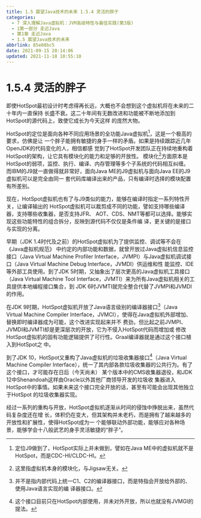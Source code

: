 ```yaml
---
title: 1.5 展望Java技术的未来 1.5.4 灵活的胖子
categories: 
  - 7 深入理解Java虛拟机：JVM高级特性与最佳实践(第3版)
  - 1第一部分 走近Java
  - 第1章 走近Java
  - 1.5 展望Java技术的未来
abbrlink: 85e08bc5
date: 2021-09-15 20:14:06
updated: 2021-11-18 10:55:10
---
```

# 1.5.4 灵活的胖子
即使HotSpot最初设计时考虑得再长远，大概也不会想到这个虚拟机将在未来的二十年内一直保持 长盛不衰。这二十年间有无数改进和功能被不断地添加到HotSpot的源代码上，致使它成长为今天这样 的庞然大物。

HotSpot的定位是面向各种不同应用场景的全功能Java虚拟机[^1]，这是一个极高的要求，仿佛是让 一个胖子能拥有敏捷的身手一样的矛盾。如果是持续跟踪近几年OpenJDK的代码变化的人，相信都感 觉到了HotSpot开发团队正在持续地重构着HotSpot的架构，让它具有模块化的能力和足够的开放性。 模块化[^2]方面原本是HotSpot的弱项，监控、执行、编译、内存管理等多个子系统的代码相互纠缠。 而IBM的J9就一直做得就非常好，面向Java ME的J9虚拟机与面向Java EE的J9虚拟机可以是完全由同一 套代码库编译出来的产品，只有编译时选择的模块配置有所差别。

现在，HotSpot虚拟机也有了与J9类似的能力，能够在编译时指定一系列特性开关，让编译输出的 HotSpot虚拟机可以裁剪成不同的功能，譬如支持哪些编译器，支持哪些收集器，是否支持JFR、 AOT、CDS、NMT等都可以选择。能够实现这些功能特性的组合拆分，反映到源代码不仅仅是条件编 译，更关键的是接口与实现的分离。

早期（JDK 1.4时代及之前）的HotSpot虚拟机为了提供监控、调试等不会在《Java虚拟机规范》 中约定的内部功能和数据，就曾开放过Java虚拟机信息监控接口（Java Virtual Machine Profiler Interface，JVMPI）与Java虚拟机调试接口（Java Virtual Machine Debug Interface，JVMDI）供运维和性 能监控、IDE等外部工具使用。到了JDK 5时期，又抽象出了层次更高的Java虚拟机工具接口（Java Virtual Machine Tool Interface，JVMTI）来为所有Java虚拟机相关的工具提供本地编程接口集合，到 JDK 6时JVMTI就完全整合代替了JVMPI和JVMDI的作用。

在JDK 9时期，HotSpot虚拟机开放了Java语言级别的编译器接口[^3]（Java Virtual Machine Compiler Interface，JVMCI），使得在Java虚拟机外部增加、替换即时编译器成为可能，这个改进实现起来并不 费劲，但比起之前JVMPI、JVMDI和JVMTI却是更深层次的开放，它为不侵入HotSpot代码而增加或 修改HotSpot虚拟机的固有功能逻辑提供了可行性。Graal编译器就是通过这个接口植入到HotSpot之 中。

到了JDK 10，HotSpot又重构了Java虚拟机的垃圾收集器接口[^4]（Java Virtual Machine Compiler Interface），统一了其内部各款垃圾收集器的公共行为。有了这个接口，才可能存在日后（今天尚未） 某个版本中的CMS收集器退役，和JDK 12中Shenandoah这样由Oracle以外其他厂商领导开发的垃圾收 集器进入HotSpot中的事情。如果未来这个接口完全开放的话，甚至有可能会出现其他独立于HotSpot 的垃圾收集器实现。

经过一系列的重构与开放，HotSpot虚拟机逐渐从时间的侵蚀中挣脱出来，虽然代码复杂度还在增 长，体积仍在变大，但其架构并未老朽，而是拥有了越来越多的开放性和扩展性，使得HotSpot成为一 个能够联动外部功能，能够应对各种场景，能够学会十八般武艺的身手灵活敏捷的“胖子”。


[^1]: 定位J9做到了，HotSpot实际上并未做到，譬如在Java ME中的虚拟机就不是HotSpot，而是CDC-HI/CLDC-HI。 
[^2]: 这里指虚拟机本身的模块化，与Jigsaw无关。 
[^3]: 并不是指内部代码上统一C1、C2的编译器接口，而是特指会开放给外部的、使用Java语言实现的编 译器接口。 
[^4]: 这个接口目前只在HotSpot内部使用，并未对外开放，所以也就没有JVMGI的提法。

